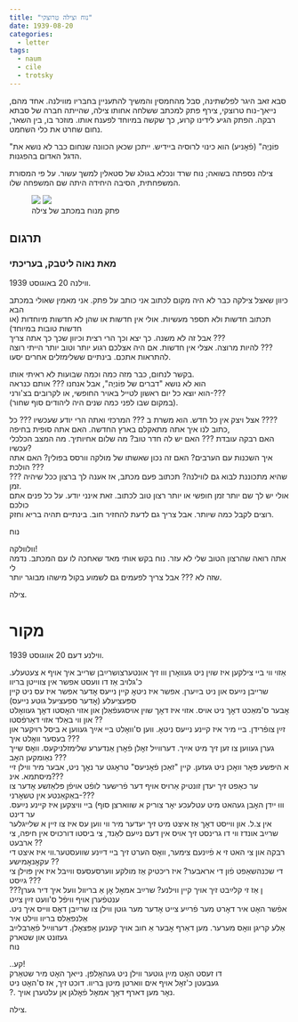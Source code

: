 ```yaml
---
title: "נוח וצילה טרוצקי"
date: 1939-08-20
categories:
  - letter
tags:
  - naum
  - cile
  - trotsky
---
```


סבא זאב היגר לפלשתינה, סבל מהחמסין והמשיך להתעניין בחבריו מווילנה.
אחד מהם, נייאך-נוח טרוצקי, צירף פתק למכתב ששלחה אחותו צילה, שהייתה חברה של סבתא רבקה.
הפתק הגיע לידינו קרוע, כך שקשה במיוחד לפענח אותו.
מוזכר בו, בין השאר, נחום שחרט את כלי השחמט.

"פוֹנְיֶה" (פֿאׇניע) הוא כינוי לרוסיה ביידיש.
ייתכן שכאן הכוונה שנחום כבר לא נושא את הדגל האדום בהפגנות.

צילה נספתה בשואה; נוח שרד ונכלא בגולג של סטאלין למשך עשור.
על פי המסורת המשפחתית, הסיבה היחידה היתה שם המשפחה שלו.

<figure class="half">
    <a href="/pupko-papers/assets/images/1939-08-20-neyach-cile-1.jpg"><img src="/pupko-papers/assets/images/1939-08-20-neyach-cile-1.jpg"></a>
    <a href="/pupko-papers/assets/images/1939-08-20-neyach-cile-2.jpg"><img src="/pupko-papers/assets/images/1939-08-20-neyach-cile-2.jpg"></a>
    <figcaption>פתק מנוח במכתב של צילה</figcaption>
</figure>

## תרגום
### מאת נאוה ליטבק, בעריכתי

ווילנה 20 באוגוסט 1939.

כיוון שאצל צילקה כבר לא היה מקום לכתוב אני כותב על פתק. אני מאמין שאולי במכתב הבא  
תכתוב חדשות ולא תספר מעשיות. אולי אין חדשות או שהן לא חדשות מיוחדות (או חדשות טובות במיוחד)  
אבל זה לא משנה. כך יצא וכך הרי רצית וכיוון שכך כך אתה צריך ???  
להיות מרוצה. אצלי אין חדשות. אם היה אצלכם רגוע יותר וטוב יותר הייתי רוצה ???  
להתראות אתכם. בינתיים ששלימזלים אחרים יסעו.  

בקשר לנחום, כבר מזה כמה וכמה שבועות לא ראיתי אותו.  
הוא לא נושא "דברים של פוֹניֶה", אבל אנחנו ??? אותם כנראה  
הוא יוצא כל יום ראשון לטייל באויר החופשי, או לקרובים בצ'ורני-???  
(במקום שבו לפני כמה שנים היה ליהודים סוף שחור).  

אצל ויצק אין כל חדש. הוא משרת ב ??? המרכזי ואתה הרי יודע שעכשיו ??? כל ????  
כתוב לנו איך אתה מתאקלם בארץ החדשה. האם אתה סופית בחיפה,  
האם רבקה עובדת ??? האם יש לה חדר טוב? מה שלום אחיותיך. מה המצב הכלכלי עכשיו?  
איך השכנות עם הערבים? האם זה נכון שאשתו של מולקה וורסס בפולין? האם אתה הולכת ???  
??? שהיא מתכוננת לבוא גם לווילנה? תכתוב פעם מכתב, אז אענה לך ברצון ככל שיהיה זמן.  
אולי יש לך שם יותר זמן חופשי או יותר רצון טוב לכתוב. זאת אינני יודע. על כל פנים אתם כולכם  
רוצים לקבל כמה שיותר. אבל צריך גם לדעת להחזיר חוב. בינתיים תהיה בריא וחזק.  

נוח  

וולוולקה!  
אתה רואה שהרצון הטוב שלי לא עזר. נוח בקש אותי מאד שאחכה לו עם המכתב. נדמה לי  
שזה לא ??? אבל צריך לפעמים גם לשמוע בקול מישהו מבוגר יותר.  

צילה.

# מקור

ווילנע דעם 20 אווגוסט 1939.

אַזוי ווי ביי צילקען איז שוין ניט געוואׇרן ווו זיך אונטערצושרײַבן שרייב איך אויף א צעטעלע. כ'גלויב אַז דו וועסט אפשר אין צווייטן בריוו  
שרייבן נײַעס און ניט בײַערן. אפשר איז ניטאׇ קיין נייעס אׇדער אפשר איז עס ניט קיין ספּעציעלע (אׇדער ספעציעל גוטע נייעס)  
אׇבער ס'מאַכט דאׇך ניט אויס. אזוי איז דאׇך שוין אויסגעפֿאַלן און אזוי האׇסטו דאׇך געוואׇלט און ווי באַלד אזוי דאַרפֿסטו ??  
זײַן צופֿרידן. ביי מיר איז קיינע נייעס ניטאׇ. ווען ס'וואׇלט ביי אײַך געווען א ביסל רויִקער און בעסער וואׇלט  איך ???  
גערן געווען צו זען זיך מיט אײַך. דערווײַל זאׇלן פֿאׇרן אַנדערע שלימזלניקעס. וואׇס שייך נאַומקען האׇב ???  
א היפּשע פּאׇר וואׇכן ניט געזען. קיין "זאַכן פֿאׇניעס" טראׇגט ער נאׇך ניט, אבער מיר ווילן זיי מיסתמא.  אינ???  
ער כאַפט זיך יעדן זונטיק אַרויס אויף דער פֿרישער לופֿט אויפֿן פּלאַזשע אׇדער צו באַקאַנטע אין טשאׇרני-???  
וווּ ייִדן האׇבן געהאט מיט עטלעכע יאׇר צוריק א שווארצן סוף) ביי וויצקען איז קיינע נײַעס. ער דינט  
אין צ.ל. און ווייסט דאׇך אַז איצט מיט זיך יעדער מיר ווי ווען עס איז צו זיין א שלייגלער  
שרײַב אונדז ווי דו גרינסט זיך אויס  אין דעם נײַעם לאַנד, צי ביסטו דורכויס אין חיפה, צי ארבעט ??  
רבקה און צי האט זי א פֿײַנעם צימער, וואׇס הערט זיך ביי דײַנע שוועסטער.ווי איז איצט די עקאׇנאׇמישע ??  
די שכנהשאַפט  פֿון די אראבער? איז  ריכטיק אַז מולקע ווערסעסעס ווײַבל איז אין פּוילן צי גײַסט ???  
???ן אַז זי קלײַבט זיך אויך קיין ווילנע? שרײַב אמאׇל אׇן אַ בריוול וועל איך דיר גערן ענטפֿערן אויף וויפֿל ס'וועט זײַן צײַט  
אפֿשר האׇט איר דאׇרט מער פֿרײַע צייט אׇדער מער גוטן ווילן צו שרײַבן דאׇס ווייס איך ניט. אַלנפאַלס בריוו ווילט איר  
אַלע קריגן וואׇס מערער. מען דאַרף אׇבער אַ חוב אויך קענען אׇפּצאׇלן. דערווײַל פֿאַרבלײַב געזונט און שטארק  
נוח  
  
..קע!  
דו זעסט האׇט מײַן גוטער ווילן ניט געהאׇלפן. נייאך האׇט מיר שטאַרק  
געבעטן כ'זאׇל אויף אים ווארטן מיטן בריוו. דוכט זיך, אז ס'האׇט ניט  
?. נאׇר מען דארף דאׇך אמאׇל פֿאׇלגן אן עלטערן אויך.  

צילה.  
